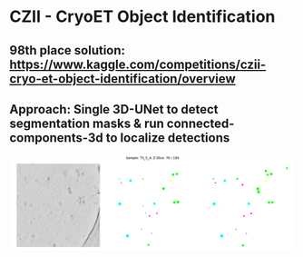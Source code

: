 # CZII - CryoET Object Identification

## 98th place solution: https://www.kaggle.com/competitions/czii-cryo-et-object-identification/overview

## Approach: Single 3D-UNet to detect segmentation masks & run connected-components-3d to localize detections

![Description](75.png)
